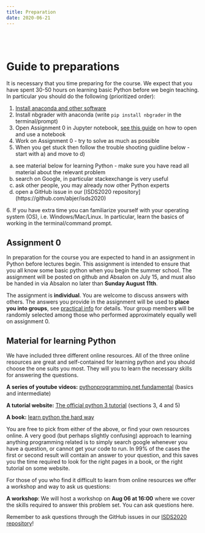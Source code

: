 ```yaml
---
title: Preparation
date: 2020-06-21
---
```



<br><br>
# Guide to preparations
It is necessary that you time preparing for the course. We expect that you have spent 30-50 hours on learning basic Python before we begin teaching. In particular you should do the following (prioritized order):

1. [Install anaconda and other software](/post/install)
2. Install nbgrader with anaconda (write `pip install nbgrader` in the terminal/prompt)
3. Open Assignment 0 in Jupyter notebook, [see this guide](https://www.codecademy.com/articles/how-to-use-jupyter-notebooks) on how to open and use a notebook
4. Work on Assignment 0 - try to solve as much as possible
5. When you get stuck then follow the trouble shooting guidline below - start with a) and move to d)
  <ol type="a">
    <li>see material below for learning Python - make sure you have read all material about the relevant problem</li>
    <li>search on Google, in particular stackexchange is very useful</li>
    <li>ask other people, you may already now other Python experts</li>
    <li>open a GitHub issue in our [ISDS2020 repository](https://github.com/abjer/isds2020)</li>
    </ol>
6. If you have extra time you can familiarize yourself with your operating system (OS), i.e. Windows/Mac/Linux. In particular, learn the basics of working in the terminal/command prompt.


## Assignment 0
In preparation for the course you are expected to hand in an assignment in Python before lectures begin. This assignment is intended to ensure that you all know some basic python when you begin the summer school.
The assignment will be posted on github and Absalon on July 15, and must also be handed in via Absalon no later than **Sunday August 11th**.

The assignment is **individual**. You are welcome to discuss answers with others. The answers you provide in the assignment will be used to **place you into groups**, see [practical info](/page/practical) for details. Your
group members will be randomly selected among those who performed approximately equally well on assignment 0.


## Material for learning Python

We have included three different online resources. All of the three online resources are great and self-contained for learning python and you should choose the one suits you most. They will you to learn the necessary skills for answering the questions.

**A series of youtube videos:** [pythonprogramming.net fundamental](https://pythonprogramming.net/python-fundamental-tutorials/) (basics and intermediate)

**A tutorial website:** [The official python 3 tutorial](https://docs.python.org/3/tutorial/introduction.html) (sections 3, 4 and 5)

**A book:** [learn python the hard way](https://learnpythonthehardway.org/)

You are free to pick from either of the above, or find your own resources online. A very good (but perhaps slightly confusing) approach to learning anything programming related is to simply search google whenever you have a question, or cannot get your code to run. In 99% of the cases the first or second result will contain an answer to your question, and this saves you the time required to look for the right pages in a book, or the right tutorial on some website.

For those of you who find it difficult to learn from online resources we offer a workshop and way to ask us questions:

**A workshop**: We will host a workshop on **Aug 06 at 16:00** where we cover the skills required to answer this problem set. You can ask questions here.

Remember to ask questions through the GitHub issues in our [ISDS2020 repository](https://github.com/abjer/isds2020/issues)!
